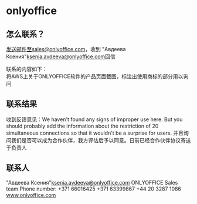 # onlyoffice

## 怎么联系？

发送邮件至sales@onlyoffice.com，收到 "Авдеева Ксения"<ksenia.avdeeva@onlyoffice.com>回信 

联系的内容如下：  
将AWS上关于ONLYOFFICE软件的产品页面截图，标注出使用商标的部分用以询问

## 联系结果
收到反馈意见：We haven't found any signs of improper use here. But you should probably add the information about the restriction of 20 simultaneous connections so that it wouldn't be a surprise for users.
并且询问我们是否可以成为合作伙伴，我方评估后予以同意。日前已经合作伙伴协议寄送于负责人

## 联系人
"Авдеева Ксения"<ksenia.avdeeva@onlyoffice.com>
ONLYOFFICE Sales team
Phone number: +371 66016425
+371 63399867
+44 20 3287 1086
www.onlyoffice.com
